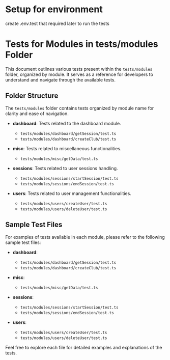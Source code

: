 # Setup for environment

create .env.test that required later to run the tests  

# Tests for Modules in tests/modules Folder

This document outlines various tests present within the `tests/modules` folder, organized by module. It serves as a reference for developers to understand and navigate through the available tests.

## Folder Structure

The `tests/modules` folder contains tests organized by module name for clarity and ease of navigation.

- **dashboard**: Tests related to the dashboard module.
  - `tests/modules/dashboard/getSession/test.ts`
  - `tests/modules/dashboard/createClub/test.ts`

- **misc**: Tests related to miscellaneous functionalities.
  - `tests/modules/misc/getData/test.ts`

- **sessions**: Tests related to user sessions handling.
  - `tests/modules/sessions/startSession/test.ts`
  - `tests/modules/sessions/endSession/test.ts`

- **users**: Tests related to user management functionalities.
  - `tests/modules/users/createUser/test.ts`
  - `tests/modules/users/deleteUser/test.ts`

## Sample Test Files

For examples of tests available in each module, please refer to the following sample test files:

- **dashboard**:
  - `tests/modules/dashboard/getSession/test.ts`
  - `tests/modules/dashboard/createClub/test.ts`

- **misc**:
  - `tests/modules/misc/getData/test.ts`

- **sessions**:
  - `tests/modules/sessions/startSession/test.ts`
  - `tests/modules/sessions/endSession/test.ts`

- **users**:
  - `tests/modules/users/createUser/test.ts`
  - `tests/modules/users/deleteUser/test.ts`

Feel free to explore each file for detailed examples and explanations of the tests.
